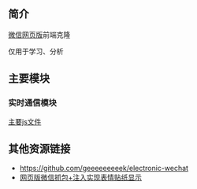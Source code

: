## 简介


[微信网页版](https://wx.qq.com/)前端克隆


仅用于学习、分析


## 主要模块

### 实时通信模块

[主要js文件](res.wx.qq.com/a/wx_fed/webwx/res/static/js/index_ca360ff.js)


## 其他资源链接

- https://github.com/geeeeeeeeek/electronic-wechat
- [网页版微信抓包+注入实现表情贴纸显示](https://github.com/geeeeeeeeek/electronic-wechat/issues/2)


